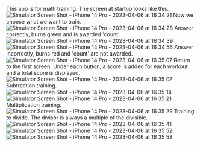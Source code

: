 This app is for math training.
The screen at startup looks like this.
![Simulator Screen Shot - iPhone 14 Pro - 2023-04-06 at 16 34 21](https://user-images.githubusercontent.com/48190583/230397407-f1b8b760-1ec8-45ff-8643-33a79e69ea1a.png)
Now we choose what we want to train.
![Simulator Screen Shot - iPhone 14 Pro - 2023-04-06 at 16 34 28](https://user-images.githubusercontent.com/48190583/230398479-de194d25-3379-4709-9b0d-141f2e383f75.png)
Answer correctly, burns green and is awarded 'count'.
![Simulator Screen Shot - iPhone 14 Pro - 2023-04-06 at 16 34 39](https://user-images.githubusercontent.com/48190583/230398664-d2906560-27e8-4642-ba05-7758040ba0c6.png)
![Simulator Screen Shot - iPhone 14 Pro - 2023-04-06 at 16 34 56](https://user-images.githubusercontent.com/48190583/230399188-f6f52b17-2238-4eff-bdce-9fb1f7d150e5.png)
Answer incorrectly, burns red and 'count' are not awarded.
![Simulator Screen Shot - iPhone 14 Pro - 2023-04-06 at 16 35 07](https://user-images.githubusercontent.com/48190583/230399282-be608eef-47c2-4b62-a665-5f4f111b3edc.png)
Return to the first screen. Under each button, a score is added for each workout and a total score is displayed.
![Simulator Screen Shot - iPhone 14 Pro - 2023-04-06 at 16 35 07](https://user-images.githubusercontent.com/48190583/230399775-67ffa451-0b77-472b-8599-2ae8c09f48a3.png)
Subtraction training.
![Simulator Screen Shot - iPhone 14 Pro - 2023-04-06 at 16 35 14](https://user-images.githubusercontent.com/48190583/230399909-b05ea454-4c68-4cfc-8efa-4b4064c4cfa1.png)
![Simulator Screen Shot - iPhone 14 Pro - 2023-04-06 at 16 35 21](https://user-images.githubusercontent.com/48190583/230399998-a2d45e43-3795-411d-87e8-31b5170d5747.png)
Multiplication training.
![Simulator Screen Shot - iPhone 14 Pro - 2023-04-06 at 16 35 29](https://user-images.githubusercontent.com/48190583/230400170-b827245c-1b88-4313-a96a-6341335d5e30.png)
Training to divide. The divisor is always a multiple of the divisible.
![Simulator Screen Shot - iPhone 14 Pro - 2023-04-06 at 16 35 41](https://user-images.githubusercontent.com/48190583/230400403-0c72caaa-097e-41fa-a888-8d3968179720.png)
![Simulator Screen Shot - iPhone 14 Pro - 2023-04-06 at 16 35 52](https://user-images.githubusercontent.com/48190583/230400458-399348c8-033b-46b2-8c2d-712799fd9558.png)
![Simulator Screen Shot - iPhone 14 Pro - 2023-04-06 at 16 35 58](https://user-images.githubusercontent.com/48190583/230400523-c63dcebb-f71d-4f1c-9095-c854feb32db0.png)

